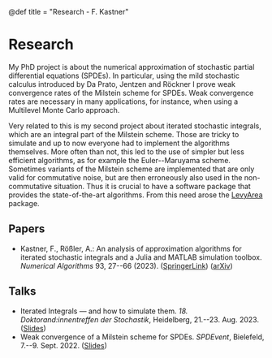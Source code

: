@def title = "Research - F. Kastner"

# Research

My PhD project is about the numerical approximation of stochastic partial differential equations (SPDEs).
In particular, using the mild stochastic calculus introduced by Da Prato, Jentzen and Röckner
I prove weak convergence rates of the Milstein scheme for SPDEs.
Weak convergence rates are necessary in many applications, for instance, when using a Multilevel Monte Carlo approach.

Very related to this is my second project about iterated stochastic integrals, which are an integral part of the Milstein scheme. 
Those are tricky to simulate and up to now everyone had to implement the algorithms themselves.
More often than not, this led to the use of simpler but less efficient algorithms, as for example the  Euler--Maruyama scheme.
Sometimes variants of the Milstein scheme are implemented that are only valid for commutative noise, 
but are then erroneously also used in the non-commutative situation.
Thus it is crucial to have a software package that provides the state-of-the-art algorithms.
From this need arose the [LevyArea](/software#levy_area_simulation) package.


## Papers

- Kastner, F., Rößler, A.: An analysis of approximation algorithms for iterated stochastic integrals and a Julia and MATLAB simulation toolbox. *Numerical Algorithms* 93, 27--66 (2023). ([SpringerLink](https://doi.org/10.1007/s11075-022-01401-z)) ([arXiv](https://arxiv.org/abs/2201.08424))

## Talks

- Iterated Integrals &mdash; and how to simulate them. *18. Doktorand:innentreffen der Stochastik*, Heidelberg, 21.--23. Aug. 2023. ([Slides](/assets/files/Kastner__Iterated_Integrals_and_how_to_simulate_them_Slides_Doktorandinnentreffen2023.pdf))
- Weak convergence of a Milstein scheme for SPDEs. *SPDEvent*, Bielefeld, 7.--9. Sept. 2022. ([Slides](/assets/files/Kastner__Weak_convergence_of_a_Milstein_scheme_for_SPDEs_Slides_SPDEvent2022.pdf))
